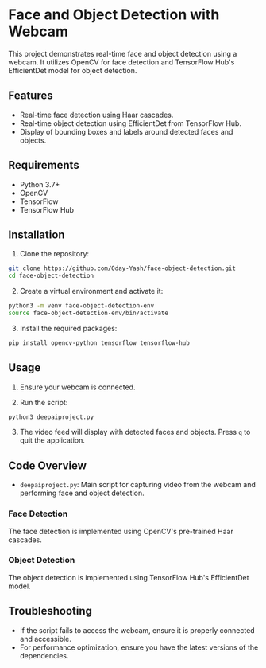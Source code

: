 # Face and Object Detection with Webcam

This project demonstrates real-time face and object detection using a webcam. It utilizes OpenCV for face detection and TensorFlow Hub's EfficientDet model for object detection.

## Features

- Real-time face detection using Haar cascades.
- Real-time object detection using EfficientDet from TensorFlow Hub.
- Display of bounding boxes and labels around detected faces and objects.

## Requirements

- Python 3.7+
- OpenCV
- TensorFlow
- TensorFlow Hub

## Installation

1. Clone the repository:

```bash
git clone https://github.com/0day-Yash/face-object-detection.git
cd face-object-detection
```

2. Create a virtual environment and activate it:

```bash
python3 -m venv face-object-detection-env
source face-object-detection-env/bin/activate
```

3. Install the required packages:

```bash
pip install opencv-python tensorflow tensorflow-hub
```

## Usage

1. Ensure your webcam is connected.

2. Run the script:

```bash
python3 deepaiproject.py
```

3. The video feed will display with detected faces and objects. Press `q` to quit the application.

## Code Overview

- `deepaiproject.py`: Main script for capturing video from the webcam and performing face and object detection.

### Face Detection

The face detection is implemented using OpenCV's pre-trained Haar cascades.

### Object Detection

The object detection is implemented using TensorFlow Hub's EfficientDet model.

## Troubleshooting

- If the script fails to access the webcam, ensure it is properly connected and accessible.
- For performance optimization, ensure you have the latest versions of the dependencies.
